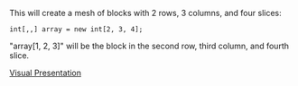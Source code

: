 This will create a mesh of blocks with 2 rows, 3 columns, and four slices:

    int[,,] array = new int[2, 3, 4];

"array[1, 2, 3]" will be the block in the second row, third column, and fourth slice.

[Visual Presentation](./MeshArrayData.png)
